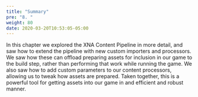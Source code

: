 ```yaml
---
title: "Summary"
pre: "8. "
weight: 80
date: 2020-03-20T10:53:05-05:00
---
```


In this chapter we explored the XNA Content Pipeline in more detail, and saw how to extend the pipeline with new custom importers and processors. We saw how these can offload preparing assets for inclusion in our game to the build step, rather than performing that work while running the game. We also saw how to add custom parameters to our content processors, allowing us to tweak how assets are prepared. Taken together, this is a powerful tool for getting assets into our game in and efficient and robust manner.